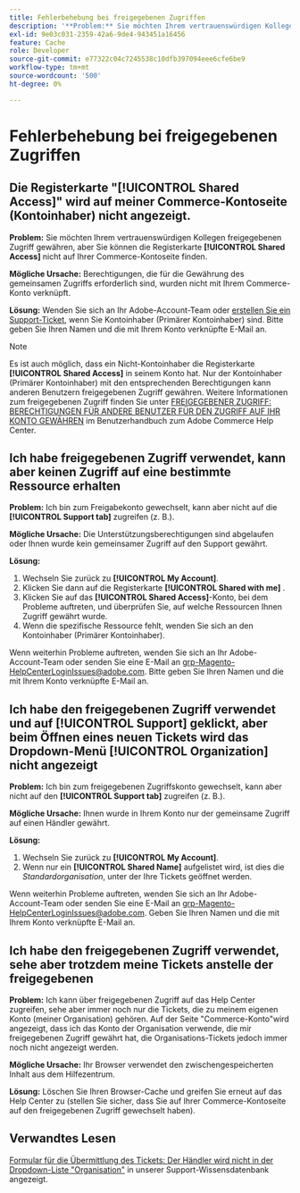 ```yaml
---
title: Fehlerbehebung bei freigegebenen Zugriffen
description: '**Problem:** Sie möchten Ihrem vertrauenswürdigen Kollegen freigegebenen Zugriff gewähren, aber Sie können die Registerkarte **Freigegebener Zugriff** auf Ihrer Commerce-Kontoseite nicht finden.'
exl-id: 9e03c031-2359-42a6-9de4-943451a16456
feature: Cache
role: Developer
source-git-commit: e77322c04c7245538c10dfb397094eee6cfe6be9
workflow-type: tm+mt
source-wordcount: '500'
ht-degree: 0%

---
```


# Fehlerbehebung bei freigegebenen Zugriffen

## Die Registerkarte &quot;[!UICONTROL Shared Access]&quot; wird auf meiner Commerce-Kontoseite (Kontoinhaber) nicht angezeigt.

**Problem:** Sie möchten Ihrem vertrauenswürdigen Kollegen freigegebenen Zugriff gewähren, aber Sie können die Registerkarte **[!UICONTROL Shared Access]** nicht auf Ihrer Commerce-Kontoseite finden.

**Mögliche Ursache:** Berechtigungen, die für die Gewährung des gemeinsamen Zugriffs erforderlich sind, wurden nicht mit Ihrem Commerce-Konto verknüpft.

**Lösung:** Wenden Sie sich an Ihr Adobe-Account-Team oder [erstellen Sie ein Support-Ticket](/help/help-center-guide/help-center/magento-help-center-user-guide.md#merchant-not-displayed), wenn Sie Kontoinhaber (Primärer Kontoinhaber) sind. Bitte geben Sie Ihren Namen und die mit Ihrem Konto verknüpfte E-Mail an.

>[!NOTE]
>
>Es ist auch möglich, dass ein Nicht-Kontoinhaber die Registerkarte **[!UICONTROL Shared Access]** in seinem Konto hat. Nur der Kontoinhaber (Primärer Kontoinhaber) mit den entsprechenden Berechtigungen kann anderen Benutzern freigegebenen Zugriff gewähren. Weitere Informationen zum freigegebenen Zugriff finden Sie unter [FREIGEGEBENER ZUGRIFF: BERECHTIGUNGEN FÜR ANDERE BENUTZER FÜR DEN ZUGRIFF AUF IHR KONTO GEWÄHREN](https://experienceleague.adobe.com/docs/commerce-knowledge-base/kb/help-center-guide/magento-help-center-user-guide.html?lang=en#shared-access) im Benutzerhandbuch zum Adobe Commerce Help Center.

## Ich habe freigegebenen Zugriff verwendet, kann aber keinen Zugriff auf eine bestimmte Ressource erhalten

**Problem:** Ich bin zum Freigabekonto gewechselt, kann aber nicht auf die **[!UICONTROL Support tab]** zugreifen (z. B.).

**Mögliche Ursache:** Die Unterstützungsberechtigungen sind abgelaufen oder Ihnen wurde kein gemeinsamer Zugriff auf den Support gewährt.

**Lösung:**

1. Wechseln Sie zurück zu **[!UICONTROL My Account]**.
1. Klicken Sie dann auf die Registerkarte **[!UICONTROL Shared with me]** .
1. Klicken Sie auf das **[!UICONTROL Shared Access]**-Konto, bei dem Probleme auftreten, und überprüfen Sie, auf welche Ressourcen Ihnen Zugriff gewährt wurde.
1. Wenn die spezifische Ressource fehlt, wenden Sie sich an den Kontoinhaber (Primärer Kontoinhaber).

Wenn weiterhin Probleme auftreten, wenden Sie sich an Ihr Adobe-Account-Team oder senden Sie eine E-Mail an grp-Magento-HelpCenterLoginIssues@adobe.com. Bitte geben Sie Ihren Namen und die mit Ihrem Konto verknüpfte E-Mail an.

## Ich habe den freigegebenen Zugriff verwendet und auf [!UICONTROL Support] geklickt, aber beim Öffnen eines neuen Tickets wird das Dropdown-Menü [!UICONTROL Organization] nicht angezeigt

**Problem:** Ich bin zum freigegebenen Zugriffskonto gewechselt, kann aber nicht auf den **[!UICONTROL Support tab]** zugreifen (z. B.).

**Mögliche Ursache:** Ihnen wurde in Ihrem Konto nur der gemeinsame Zugriff auf einen Händler gewährt.

**Lösung:**

1. Wechseln Sie zurück zu **[!UICONTROL My Account]**.
1. Wenn nur ein **[!UICONTROL Shared Name]** aufgelistet wird, ist dies die *Standardorganisation*, unter der Ihre Tickets geöffnet werden.

Wenn weiterhin Probleme auftreten, wenden Sie sich an Ihr Adobe-Account-Team oder senden Sie eine E-Mail an grp-Magento-HelpCenterLoginIssues@adobe.com. Geben Sie Ihren Namen und die mit Ihrem Konto verknüpfte E-Mail an.

## Ich habe den freigegebenen Zugriff verwendet, sehe aber trotzdem meine Tickets anstelle der freigegebenen

**Problem:** Ich kann über freigegebenen Zugriff auf das Help Center zugreifen, sehe aber immer noch nur die Tickets, die zu meinem eigenen Konto (meiner Organisation) gehören. Auf der Seite &quot;Commerce-Konto&quot;wird angezeigt, dass ich das Konto der Organisation verwende, die mir freigegebenen Zugriff gewährt hat, die Organisations-Tickets jedoch immer noch nicht angezeigt werden.

**Mögliche Ursache:** Ihr Browser verwendet den zwischengespeicherten Inhalt aus dem Hilfezentrum.

**Lösung:** Löschen Sie Ihren Browser-Cache und greifen Sie erneut auf das Help Center zu (stellen Sie sicher, dass Sie auf Ihrer Commerce-Kontoseite auf den freigegebenen Zugriff gewechselt haben).

## Verwandtes Lesen

[Formular für die Übermittlung des Tickets: Der Händler wird nicht in der Dropdown-Liste &quot;Organisation&quot;](/help/help-center-guide/help-center/magento-help-center-user-guide.md#merchant-not-displayed) in unserer Support-Wissensdatenbank angezeigt.
